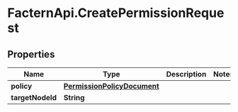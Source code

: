 # FacternApi.CreatePermissionRequest

## Properties
Name | Type | Description | Notes
------------ | ------------- | ------------- | -------------
**policy** | [**PermissionPolicyDocument**](PermissionPolicyDocument.md) |  | 
**targetNodeId** | **String** |  | 


